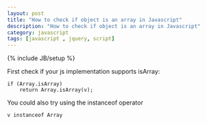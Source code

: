 ```yaml
---
layout: post
title: "How to check if object is an array in Javascript"
description: "How to check if object is an array in Javascript"
category: javascript
tags: [javascript , jquery, script]
---
```

{% include JB/setup %}


First check if your js implementation supports isArray:

    if (Array.isArray)
        return Array.isArray(v);
    
You could also try using the instanceof operator

    v instanceof Array
